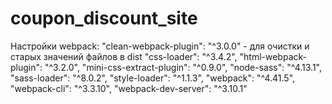 # coupon_discount_site

Настройки webpack:
    "clean-webpack-plugin": "^3.0.0" - для очистки и старых значений файлов в dist
    "css-loader": "^3.4.2",
    "html-webpack-plugin": "^3.2.0",
    "mini-css-extract-plugin": "^0.9.0",
    "node-sass": "^4.13.1",
    "sass-loader": "^8.0.2",
    "style-loader": "^1.1.3",
    "webpack": "^4.41.5",
    "webpack-cli": "^3.3.10",
    "webpack-dev-server": "^3.10.1"
